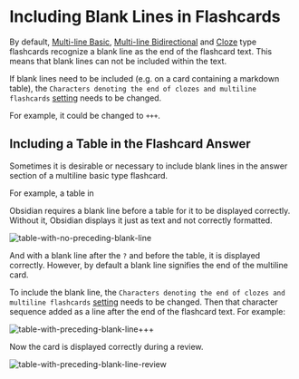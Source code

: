 # Including Blank Lines in Flashcards

By default, [Multi-line Basic](qanda-cards.md#multi-line-basic), [Multi-line Bidirectional](qanda-cards.md#multi-line-bidirectional) 
and [Cloze](basic-cloze-cards.md) type flashcards recognize a blank line as the end of the flashcard text.
This means that blank lines can not be included within the text.

If blank lines need to be included (e.g. on a card containing a markdown table), the
`Characters denoting the end of clozes and multiline flashcards` [setting](../user-options.md#flashcard-separators)
needs to be changed.

For example, it could be changed to `+++`.

## Including a Table in the Flashcard Answer

Sometimes it is desirable or necessary to include blank lines in the answer section of a
multiline basic type flashcard.

For example, a table in 

Obsidian requires a blank line before a table for it to be displayed correctly.
Without it, Obsidian displays it just as text and not correctly formatted.

![table-with-no-preceding-blank-line](https://github.com/user-attachments/assets/daed1309-3b38-4d14-bb42-b302efda96df)

And with a blank line after the `?` and before the table, it is displayed correctly.
However, by default a blank line signifies the end of the multiline card.

To include the blank line, the
`Characters denoting the end of clozes and multiline flashcards` [setting](../user-options.md#flashcard-separators)
needs to be changed. Then that character sequence added as a line after the end of the flashcard text. For example:


![table-with-preceding-blank-line+++](https://github.com/user-attachments/assets/ccf74695-f38a-4068-832f-ae2c1a3cab0b)

Now the card is displayed correctly during a review.

![table-with-preceding-blank-line-review](https://github.com/user-attachments/assets/3bff8d25-f91f-4bc0-b922-7471d6b60869)